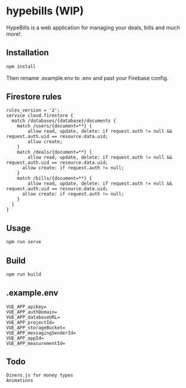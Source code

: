 # hypebills (WIP)
HypeBills is a web application for managing your deals, bills and much more!.

## Installation
```bash
npm install
```
Then rename .example.env to .env and past your Firebase config.

## Firestore rules
```
rules_version = '2';
service cloud.firestore {
  match /databases/{database}/documents {
  	match /users/{document=**} {
    	allow read, update, delete: if request.auth != null && request.auth.uid == resource.data.uid;
    	allow create;
    }
    match /deals/{document=**} {
     	allow read, update, delete: if request.auth != null && request.auth.uid == resource.data.uid;
      allow create: if request.auth != null;
    }
    match /bills/{document=**} {
     	allow read, update, delete: if request.auth != null && request.auth.uid == resource.data.uid;
      allow create: if request.auth != null;
    }
  }
}
```

## Usage
```bash
npm run serve
```

## Build
```bash
npm run build
```

## .example.env
```
VUE_APP_apiKey=
VUE_APP_authDomain=
VUE_APP_databaseURL=
VUE_APP_projectId=
VUE_APP_storageBucket=
VUE_APP_messagingSenderId=
VUE_APP_appId=
VUE_APP_measurementId=
```

## Todo
```
Dinero.js for money types
Animations
```
